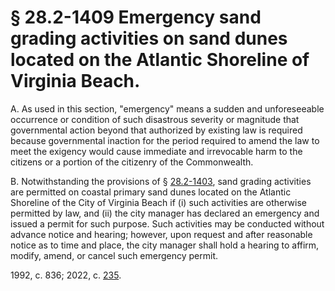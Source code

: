 # § 28.2-1409 Emergency sand grading activities on sand dunes located on the Atlantic Shoreline of Virginia Beach.

<p>A. As used in this section, "emergency" means a sudden and unforeseeable occurrence or condition of such disastrous severity or magnitude that governmental action beyond that authorized by existing law is required because governmental inaction for the period required to amend the law to meet the exigency would cause immediate and irrevocable harm to the citizens or a portion of the citizenry of the Commonwealth.</p><p>B. Notwithstanding the provisions of § <a href='/vacode/28.2-1403/'>28.2-1403</a>, sand grading activities are permitted on coastal primary sand dunes located on the Atlantic Shoreline of the City of Virginia Beach if (i) such activities are otherwise permitted by law, and (ii) the city manager has declared an emergency and issued a permit for such purpose. Such activities may be conducted without advance notice and hearing; however, upon request and after reasonable notice as to time and place, the city manager shall hold a hearing to affirm, modify, amend, or cancel such emergency permit.</p><p>1992, c. 836; 2022, c. <a href='http://lis.virginia.gov/cgi-bin/legp604.exe?221+ful+CHAP0235'>235</a>.</p>